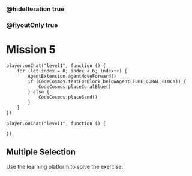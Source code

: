 ### @hideIteration true
### @flyoutOnly true
# Mission 5

```blocks
player.onChat("level1", function () {
    for (let index = 0; index < 6; index++) {
        AgentExtension.agentMoveForward()
        if (CodeCosmos.testForBlock_belowAgent(TUBE_CORAL_BLOCK)) {
            CodeCosmos.placeCoralBlue()
        } else {
            CodeCosmos.placeSand()
        }
    }
})
```

```template
player.onChat("level1", function () {
    
})
```

## Multiple Selection
Use the learning platform to solve the exercise.